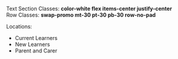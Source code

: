 Text Section Classes: **color-white flex items-center justify-center**  
Row Classes: **swap-promo mt-30 pt-30 pb-30 row-no-pad**  

Locations:  
- Current Learners
- New Learners
- Parent and Carer
